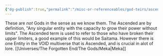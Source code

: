 ```yaml
---
{"dg-publish":true,"permalink":"/misc-or-referenceables/god-teirs/ascended/","created":"2024-07-03T21:05:41.092-05:00","updated":"2024-06-28T13:01:26.000-05:00"}
---
```


These are *not* Gods in the sense as we know them. The Ascended are by definition, "Any singular entity with the capacity to grow their power without limits".
The Ascended term is used to refer to those who have broken their upper limiters, a good example of this would be Saitama. However there is one Entity in the VOID multiverse that is Ascended, and is crucial in alot of lore.
[[Universes/The Forgotten End/The Gods/Meka\|Meka]]